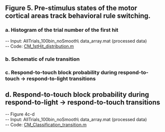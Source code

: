 ## Figure 5. Pre-stimulus states of the motor cortical areas track behavioral rule switching. 
### a.	Histogram of the trial number of the first hit
  -- Input: AllTrials_100bin_noSmooth\ data_array.mat (processed data)\
  -- Code: [CM_1stHit_distribution.m](CM_1stHit_distribution.m)
### b.	Schematic of rule transition
### c.	Respond-to-touch block probability during respond-to-touch -> respond-to-light transitions
## d.	Respond-to-touch block probability during respond-to-light -> respond-to-touch transitions
  -- Figure 4c-d\
  -- Input: AllTrials_100bin_noSmooth\ data_array.mat (processed data)\
  -- Code:  [CM_Classification_transition.m](CM_Classification_transition.m)
